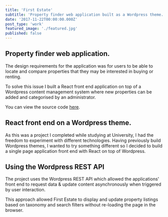 ```yaml
---
title: 'First Estate'
subtitle: 'Property finder web application built as a Wordpress theme.'
date: '2017-11-22T00:00:00.000Z'
post_type: 'work'
featured_image: './featured.jpg'
published: false
---
```


## Property finder web application.
The design requirements for the application was for users to be able to locate and compare properties that they may be interested in buying or renting.

To solve this issue I built a React front end application on top of a Wordpress content management system where new properties can be added and categorised by an administrator.

You can view the source code [here](https://github.com/alexboffey/firstestate_theme "Firstestate source code").

## React front end on a Wordpress theme.
As this was a project I completed while studying at University, I had the freedom to experiment with different technologies. Having previously build Wordpress themes, I wanted to try something different so I decided to build a single page application front end with React on top of Wordpress.

## Using the Wordpress REST API
The project uses the Wordpress REST API which allowed the applications' front end to request data & update content asynchronously when triggered by user interaction.

This approach allowed First Estate to display and update property listings based on taxonomy and search filters without re-loading the page in the browser.
